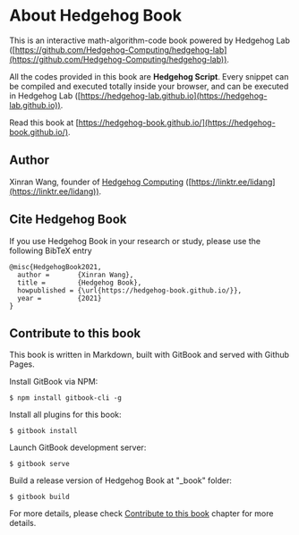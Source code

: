 # About Hedgehog Book

This is an interactive math-algorithm-code book powered by Hedgehog Lab ([https://github.com/Hedgehog-Computing/hedgehog-lab](https://github.com/Hedgehog-Computing/hedgehog-lab)). 

All the codes provided in this book are **Hedgehog Script**. Every snippet can be compiled and executed totally inside your browser, and can be executed in Hedgehog Lab ([https://hedgehog-lab.github.io](https://hedgehog-lab.github.io)).

Read this book at [https://hedgehog-book.github.io/](https://hedgehog-book.github.io/).

## Author 

Xinran Wang, founder of [Hedgehog Computing](https://github.com/Hedgehog-Computing) ([https://linktr.ee/lidang](https://linktr.ee/lidang)).

## Cite Hedgehog Book

If you use Hedgehog Book in your research or study, please use the following BibTeX entry

```
@misc{HedgehogBook2021,
  author =       {Xinran Wang},
  title =        {Hedgehog Book},
  howpublished = {\url{https://hedgehog-book.github.io/}},
  year =         {2021}
}
```

## Contribute to this book

This book is written in Markdown, built with GitBook and served with Github Pages.

Install GitBook via NPM:

```
$ npm install gitbook-cli -g
```

Install all plugins for this book:

```
$ gitbook install
```

Launch GitBook development server:

```
$ gitbook serve
```

Build a release version of Hedgehog Book at "_book" folder:

```
$ gitbook build
```

For more details, please check [Contribute to this book](contribute.md) chapter for more details.